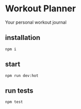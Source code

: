 # Workout Planner
Your personal workout journal

## installation
`npm i`

## start
`npm run dev:hot`

## run tests
`npm test`